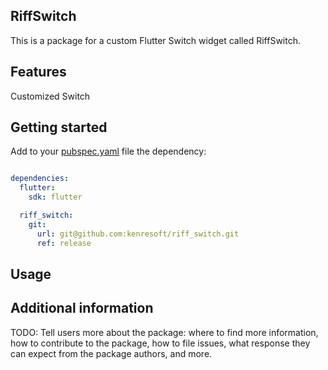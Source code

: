 ## RiffSwitch

This is a package for a custom Flutter Switch widget called RiffSwitch.

## Features

Customized Switch

## Getting started

Add to your [pubspec.yaml](pubspec.yaml) file the dependency:

```yaml

dependencies:
  flutter:
    sdk: flutter

  riff_switch:
    git: 
      url: git@github.com:kenresoft/riff_switch.git
      ref: release

```

## Usage



## Additional information

TODO: Tell users more about the package: where to find more information, how to
contribute to the package, how to file issues, what response they can expect
from the package authors, and more.
